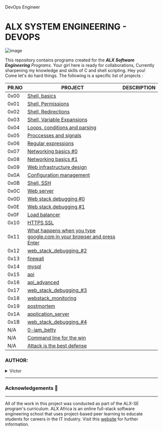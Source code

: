 DevOps Engineer
# ALX SYSTEM ENGINEERING - DEVOPS

![image](https://github.com/Karlie-crypto/alx-system_engineering-devops/assets/110098940/96ecb794-593f-432f-8cee-b98a79df8f19)

This repository contains programs created for the _**ALX Software Engineering** Programs._ Your girl here is ready for collaborations, Currently sharpening my knowledge and skills of C and shell scripting. Hey you! Come let's do hard things. The following is a specific list of projects :

| PR.NO | PROJECT                                                                                                                                                 | DESCRIPTION |
| ----- | ------------------------------------------------------------------------------------------------------------------------------------------------------- | ----------- |
| 0x00  | [Shell, basics](./0x00-shell_basics/)                                                                                                                   |             |
| 0x01  | [Shell, Permissions](./0x01-shell_permissions/)                                                                                                         |             |
| 0x02  | [Shell, Redirections](./0x02-shell_redirections/)                                                                                                       |             |
| 0x03  | [Shell, Variable Expansions](./0x03-shell_variables_expansions/)                                                                                        |             |
| 0x04  | [Loops, conditions and parsing](./0x04-loops_conditions_and_parsing/)                                                                                   |             |
| 0x05  | [Proccesses and signals](./0x05-processes_and_signals/)                                                                                                 |             |
| 0x06  | [Regular expressions](./0x06-regular_expressions/)                                                                                                      |             |
| 0x07  | [Networking basics #0](./0x07-networking_basics/)                                                                                                       |             |
| 0x08  | [Networking basics #1](./0x08-networking_basics_2/)                                                                                                     |             |
| 0x09  | [Web infrastructure design](./0x09-web_infrastructure_design/)                                                                                          |             |
| 0x0A  | [Configuration management](./0x0A-configuration_management/)                                                                                            |             |
| 0x0B  | [Shell, SSH](./0x0B-ssh/)                                                                                                                               |             |
| 0x0C  | [Web server](./0x0C-web_server/)                                                                                                                        |             |
| 0x0D  | [Web stack debugging #0](./0x0D-web_stack_debugging_0/)                                                                                                 |             |
| 0x0E  | [Web stack debugging #1](./0x0E-web_stack_debugging_1/)                                                                                                 |             |
| 0x0F  | [Load balancer](./0x0F-load_balancer/)                                                                                                                  |             |
| 0x10  | [HTTPS SSL](./0x10-https_ssl/)                                                                                                                          |             |
| 0x11  | [What happens when you type google.com in your browser and press Enter](./0x11-what_happens_when_your_type_google_com_in_your_browser_and_press_enter/)|             |
| 0x12  | [web_stack_debugging_#2](./0x12-web_stack_debugging_2/)  |
| 0x13  | [firewall](./0x13-firewall/)               |             |
| 0x14  | [mysql](./0x14-mysql/)                     |             |
| 0x15  | [api](./0x15-api/)                         |             |
| 0x16  | [api_advanced](./0x16-api_advanced/)                |             |                  |
| 0x17  | [web_stack_debugging_#3](./0x17-web_stack_debugging_3/)  |                  |
| 0x18  | [webstack_monitoring](./0x18-webstack_monitoring/)       |                  |
| 0x19  | [postmortem](./0x19-postmortem/)                         |                  |
| 0x1A  | [application_server](./0x1A-application_server/)         |                  |
| 0x1B  | [web_stack_debugging_#4](./0x1B-web_stack_debugging_4/)  |                  |
| N/A   | [0-iam_betty](./0-iam_betty/)              |             |
| N/A   | [Command line for the win](./command_line_for_the_win)                                                                                                    |              
| N/A   | [Attack is the best defense](./attack_is_the_best_defense/)|                                                                                              |             |


### AUTHOR:
<details>
    <summary>Victor</summary>
    <ul>
        <li>
            <a href="https://github.com/victor0089">Github</a>
        </li>
        <li>
            <a href="https://twitter.com/">Twitter</a>
        </li>
        <li>
            <a href="https://www.linkedin.com/in/victor-a-israel/">Linkedin</a>
        </li>
    </ul>
</details>

---

### Acknowledgements  :pray:
___
All of the work in this project was conducted as part of the ALX-SE program's curriculum. ALX Africa is an online full-stack software engineering school that uses project-based peer learning to educate students for careers in the IT industry. Visit this <a href="https://www.alxafrica.com/software-engineering-2022">website</a> for further information.
 
